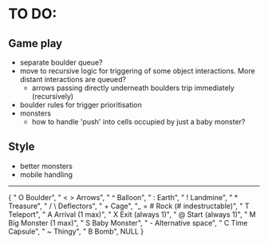 
# TO DO:

## Game play

- separate boulder queue?
- move to recursive logic for triggering of some object interactions. More distant interactions are queued?
    - arrows passing directly underneath boulders trip immediately (recursively)
- boulder rules for trigger prioritisation
- monsters
    - how to handle 'push' into cells occupied by just a baby monster?

## Style

- better monsters
- mobile handling


-------------------------------------------------------------


{ "    O  Boulder",
"  < >  Arrows",
"    ^  Balloon",
"    :  Earth",
"    !  Landmine",
"    *  Treasure",
"  / \\  Deflectors",
"    +  Cage",
"_ = #  Rock (# indestructable)",
"    T  Teleport",
"    A  Arrival (1 max)",
"    X  Exit (always 1)",
"    @  Start (always 1)",
"    M  Big Monster (1 max)",
"    S  Baby Monster",
"    -  Alternative space",
"    C  Time Capsule",
"    ~  Thingy",
"    B  Bomb",
NULL }
